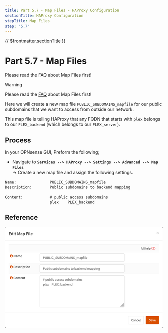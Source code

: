 ```yaml
---
title: Part 5.7 - Map Files - HAProxy Configuration
sectionTitle: HAProxy Configuration
stepTitle: Map Files
step: "5.7"
---
```


{{ $frontmatter.sectionTitle }}
# Part 5.7 - Map Files
Please read the FAQ about Map Files first!
> [!WARNING]
> Please read the [FAQ](/faq#q-is-there-a-faster-way-of-adding-new-services-if-i-have-a-lot-of-subdomains-and-services) about Map Files first!

Here we will create a new map file `PUBLIC_SUBDOMAINS_mapfile` for our public subdomains that we want to access from outside our network.

This map file is telling HAProxy that any FQDN that starts with `plex` belongs to our `PLEX_backend` (which belongs to our `PLEX_server`).

## Process

In your OPNsense GUI, Preform the following;

- Navigate to **`Services --> HAProxy --> Settings --> Advanced --> Map Files`**  
  -> Create a new map file and assign the following settings.

```text
Name:               PUBLIC_SUBDOMAINS_mapfile
Description:        Public subdomains to backend mapping

Content:            # public access subdomains
                    plex    PLEX_backend
```

## Reference
![P005-010-HAProxy-Map-Files-Public-Subdomains](assets/P005-010-HAProxy-Map-Files-Public-Subdomains.png)
